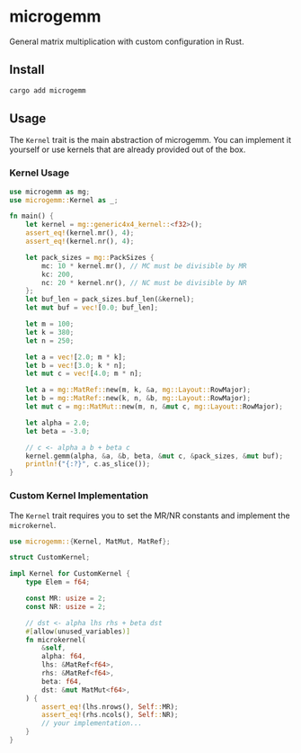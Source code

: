 # microgemm

General matrix multiplication with custom configuration in Rust.

## Install

```sh
cargo add microgemm
```

## Usage

The `Kernel` trait is the main abstraction of microgemm.
You can implement it yourself or use kernels that are already provided out of the box.

### Kernel Usage

```rs
use microgemm as mg;
use microgemm::Kernel as _;

fn main() {
    let kernel = mg::generic4x4_kernel::<f32>();
    assert_eq!(kernel.mr(), 4);
    assert_eq!(kernel.nr(), 4);

    let pack_sizes = mg::PackSizes {
        mc: 10 * kernel.mr(), // MC must be divisible by MR
        kc: 200,
        nc: 20 * kernel.nr(), // NC must be divisible by NR
    };
    let buf_len = pack_sizes.buf_len(&kernel);
    let mut buf = vec![0.0; buf_len];

    let m = 100;
    let k = 380;
    let n = 250;

    let a = vec![2.0; m * k];
    let b = vec![3.0; k * n];
    let mut c = vec![4.0; m * n];

    let a = mg::MatRef::new(m, k, &a, mg::Layout::RowMajor);
    let b = mg::MatRef::new(k, n, &b, mg::Layout::RowMajor);
    let mut c = mg::MatMut::new(m, n, &mut c, mg::Layout::RowMajor);

    let alpha = 2.0;
    let beta = -3.0;

    // c <- alpha a b + beta c
    kernel.gemm(alpha, &a, &b, beta, &mut c, &pack_sizes, &mut buf);
    println!("{:?}", c.as_slice());
}
```

### Custom Kernel Implementation

The `Kernel` trait requires you to set the MR/NR constants and implement the `microkernel`.

```rs
use microgemm::{Kernel, MatMut, MatRef};

struct CustomKernel;

impl Kernel for CustomKernel {
    type Elem = f64;

    const MR: usize = 2;
    const NR: usize = 2;

    // dst <- alpha lhs rhs + beta dst
    #[allow(unused_variables)]
    fn microkernel(
        &self,
        alpha: f64,
        lhs: &MatRef<f64>,
        rhs: &MatRef<f64>,
        beta: f64,
        dst: &mut MatMut<f64>,
    ) {
        assert_eq!(lhs.nrows(), Self::MR);
        assert_eq!(rhs.ncols(), Self::NR);
        // your implementation...
    }
}
```
